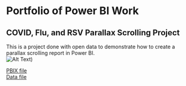 # Portfolio of Power BI Work

## COVID, Flu, and RSV Parallax Scrolling Project  
This is a project done with open data to demonstrate how to create a parallax scrolling report in Power BI.  
![Alt Text](https://github.com/mikeeschneider/mikeeschneider.github.io/blob/main/PBIX%20files%20and%20Data%20for%20portfolio/Parallax%20Scrolling/COVID%20Flu%20and%20RSV%20Parallax%20Scrolling%20Dashboard.gif))  

[PBIX file](https://github.com/mikeeschneider/mikeeschneider.github.io/blob/main/PBIX%20files%20and%20Data%20for%20portfolio/Parallax%20Scrolling/COVID%20Flu%20and%20RSV%20Parallax%20Scrolling%20Dashboard.pbix)  
[Data file](https://github.com/mikeeschneider/mikeeschneider.github.io/blob/main/PBIX%20files%20and%20Data%20for%20portfolio/Parallax%20Scrolling/Connecticut_Reportable_Disease_Case_List_20250327.xlsx)  

